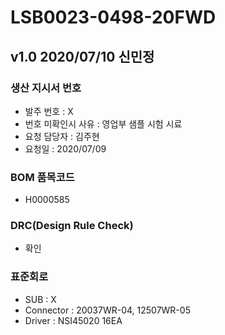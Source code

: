 # LSB0023-0498-20FWD

## v1.0 2020/07/10 신민정

### 생산 지시서 번호
* 발주 번호 : X
* 번호 미확인시 사유 : 영업부 샘플 시험 시료
* 요청 담당자 : 김주현
* 요청일 : 2020/07/09

###  BOM 품목코드
* H0000585

### DRC(Design Rule Check)
* 확인

### 표준회로
* SUB : X
* Connector : 20037WR-04, 12507WR-05
* Driver : NSI45020 16EA
